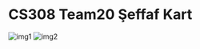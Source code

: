 # CS308 Team20 Şeffaf Kart
![img1](https://user-images.githubusercontent.com/74345156/199616414-3d991a38-5c20-4cd1-a44f-6c20219293f6.PNG)
![img2](https://user-images.githubusercontent.com/74345156/199616446-b317616a-42de-4518-a594-0f7beedcfb17.PNG)
